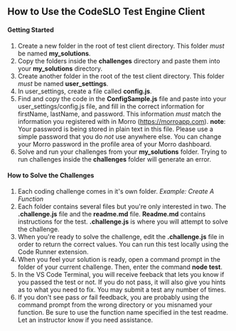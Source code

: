 ## How to Use the CodeSLO Test Engine Client

#### Getting Started

1. Create a new folder in the root of test client directory. This folder _must_ be named **my_solutions**.
2. Copy the folders inside the **challenges** directory and paste them into your **my_solutions** directory.
3. Create another folder in the root of the test client directory. This folder _must_ be named **user_settings**.
4. In user_settings, create a file called **config.js**.
5. Find and copy the code in the **ConfigSample.js** file and paste into your user_settings/config.js file, and fill in the correct information for firstName, lastName, and password. This information _must_ match the information you registered with in Morro (https://morroapp.com).
   **note**: Your password is being stored in plain text in this file. Please use a simple password that you do _not_ use anywhere else. You can change your Morro password in the profile area of your Morro dashboard.
6. Solve and run your challenges from your **my_solutions** folder. Trying to run challenges inside the **challenges** folder will generate an error.

#### How to Solve the Challenges

1. Each coding challenge comes in it's own folder. _Example: Create A Function_
2. Each folder contains several files but you're only interested in two. The **.challenge.js** file and the **readme.md** file. **Readme.md** contains instructions for the test. **.challenge.js** is where you will attempt to solve the challenge.
3. When you're ready to solve the challenge, edit the **.challenge.js** file in order to return the correct values. You can run this test locally using the Code Runner extension.
4. When you feel your solution is ready, open a command prompt in the folder of your current challenge. Then, enter the command **node test**.
5. In the VS Code Terminal, you will receive feeback that lets you know if you passed the test or not. If you do not pass, it will also give you hints as to what you need to fix. You may submit a test any number of times.
6. If you don't see pass _or_ fail feedback, you are probably using the command prompt from the wrong directory or you misnamed your function. Be sure to use the function name specified in the test readme. Let an instructor know if you need assistance.
